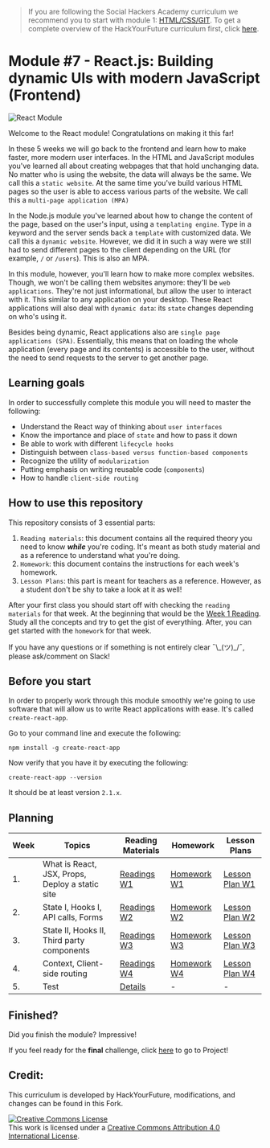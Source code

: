 > If you are following the Social Hackers Academy curriculum we recommend you to start with module 1: [HTML/CSS/GIT](https://github.com/SocialHackersCodeSchool/HTML-CSS). To get a complete overview of the HackYourFuture curriculum first, click [here](https://github.com/SocialHackersCodeSchool/curriculum).

# Module #7 - React.js: Building dynamic UIs with modern JavaScript (Frontend)

![React Module](./assets/react.png)

Welcome to the React module! Congratulations on making it this far!

In these 5 weeks we will go back to the frontend and learn how to make faster, more modern user interfaces. In the HTML and JavaScript modules you've learned all about creating webpages that that hold unchanging data. No matter who is using the website, the data will always be the same. We call this a `static website`. At the same time you've build various HTML pages so the user is able to access various parts of the website. We call this a `multi-page application (MPA)`

In the Node.js module you've learned about how to change the content of the page, based on the user's input, using a `templating engine`. Type in a keyword and the server sends back a `template` with customized data. We call this a `dynamic website`. However, we did it in such a way were we still had to send different pages to the client depending on the URL (for example, `/` or `/users`). This is also an MPA.

In this module, however, you'll learn how to make more complex websites. Though, we won't be calling them websites anymore: they'll be `web applications`. They're not just informational, but allow the user to interact with it. This similar to any application on your desktop. These React applications will also deal with `dynamic data`: its `state` changes depending on who's using it.

Besides being dynamic, React applications also are `single page applications (SPA)`. Essentially, this means that on loading the whole application (every page and its contents) is accessible to the user, without the need to send requests to the server to get another page.

## Learning goals

In order to successfully complete this module you will need to master the following:

- Understand the React way of thinking about `user interfaces`
- Know the importance and place of `state` and how to pass it down
- Be able to work with different `lifecycle hooks`
- Distinguish between `class-based versus function-based components`
- Recognize the utility of `modularization`
- Putting emphasis on writing reusable code (`components`)
- How to handle `client-side routing`

## How to use this repository

This repository consists of 3 essential parts:

1. `Reading materials`: this document contains all the required theory you need to know _**while**_ you're coding. It's meant as both study material and as a reference to understand what you're doing.
2. `Homework`: this document contains the instructions for each week's homework.
3. `Lesson Plans`: this part is meant for teachers as a reference. However, as a student don't be shy to take a look at it as well!

After your first class you should start off with checking the `reading materials` for that week. At the beginning that would be the [Week 1 Reading](/Week1/README.md). Study all the concepts and try to get the gist of everything. After, you can get started with the `homework` for that week.

If you have any questions or if something is not entirely clear ¯\\\_(ツ)\_/¯, please ask/comment on Slack!

## Before you start

In order to properly work through this module smoothly we're going to use software that will allow us to write React applications with ease. It's called `create-react-app`.

Go to your command line and execute the following:

```
npm install -g create-react-app
```

Now verify that you have it by executing the following:

```
create-react-app --version
```

It should be at least version `2.1.x`.

## Planning

| Week | Topics                                          | Reading Materials                | Homework                         | Lesson Plans                            |
| ---- | ----------------------------------------------- | -------------------------------- | -------------------------------- | --------------------------------------- |
| 1.   | What is React, JSX, Props, Deploy a static site | [Readings W1](./week1/README.md) | [Homework W1](./week1/MAKEME.md) | [Lesson Plan W1](./week1/LESSONPLAN.md) |
| 2.   | State I, Hooks I, API calls, Forms              | [Readings W2](./week2/README.md) | [Homework W2](./week2/MAKEME.md) | [Lesson Plan W2](./week2/LESSONPLAN.md) |
| 3.   | State II, Hooks II, Third party components      | [Readings W3](./week3/README.md) | [Homework W3](./week3/MAKEME.md) | [Lesson Plan W3](./week3/LESSONPLAN.md) |
| 4.   | Context, Client-side routing                    | [Readings W4](./week4/README.md) | [Homework W4](./week4/MAKEME.md) | [Lesson Plan W4](./week4/LESSONPLAN.md) |
| 5.   | Test                                            | [Details](./week5/test.md)       | -                                | -                                       |

## Finished?

Did you finish the module? Impressive!

If you feel ready for the **final** challenge, click [here](https://github.com/SocialHackersCodeSchool/Project) to go to Project!

## Credit:
This curriculum is developed by HackYourFuture, modifications, and changes can be found in this Fork.

<a rel="license" href="http://creativecommons.org/licenses/by/4.0/"><img alt="Creative Commons License" style="border-width:0" src="https://i.creativecommons.org/l/by/4.0/88x31.png" /></a><br />This work is licensed under a <a rel="license" href="http://creativecommons.org/licenses/by/4.0/">Creative Commons Attribution 4.0 International License</a>.

